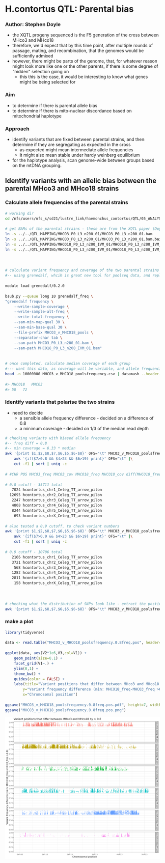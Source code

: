 # H.contortus QTL: Parental bias 

### Author: Stephen Doyle

- the XQTL progeny sequenced is the F5 generation of the cross between MHco3 and MHco18
- therefore, we'd expect that by this time point, after multiple rounds of passage, mating, and recombination, that the genomes would be sufficiently admixed
- however, there might be parts of the genome, that, for whatever reason might look more like one or the other parents, if there is some degree of "hidden" selection going on
    - this this is the case, it would be interesting to know what genes might be being selected for


### Aim
- to determine if there is parental allele bias
- to determine if there is mito-nuclear discordance based on mitochondrial haplotype


### Approach
- identify variants that are fixed between parental strains, and then determine if they are segregating as expected in the cross
    - as expected might mean intermediate allele frequencies
    - it might also mean stable under hardy weinberg equilibrium
- for the haplotype analysis, scan genome-wide between groups based on the mtDNA grouping.



## Identify variants with an allelic bias between the parental MHco3 and MHco18 strains
### Calculate allele frequencies of the parental strains
```bash 
# working dir 
cd /nfs/users/nfs_s/sd21/lustre_link/haemonchus_contortus/QTL/05_ANALYSIS/PARENT_BIAS

# get BAMs of the parental strains - these are from the XQTL paper (Doyle et al 2022 Cell Reports) and derived from pools of 200 larvae
ln -s ../../QTL_MAPPING/MHCO3_P0_L3_n200_01/MHCO3_P0_L3_n200_01.bam
ln -s ../../QTL_MAPPING/MHCO3_P0_L3_n200_01/MHCO3_P0_L3_n200_01.bam.bai
ln -s ../../QTL_MAPPING/MHCO18_P0_L3_n200_IVM_01/MHCO18_P0_L3_n200_IVM_01.bam
ln -s ../../QTL_MAPPING/MHCO18_P0_L3_n200_IVM_01/MHCO18_P0_L3_n200_IVM_01.bam.bai



# calculate variant frequency and coverage of the two parental strains
#-- using grenedalf, whcih is great new tool for poolseq data, and replacement for popoolation2

module load grenedalf/0.2.0

bsub.py --queue long 10 grenedalf_freq \
"grenedalf frequency \
    --write-sample-coverage \
    --write-sample-alt-freq \
    --write-total-frequency \
    --sam-min-map-qual 30 \
    --sam-min-base-qual 30 \
    --file-prefix MHCO3_v_MHCO18_pools \
    --separator-char tab \
    --sam-path MHCO3_P0_L3_n200_01.bam \
    --sam-path MHCO18_P0_L3_n200_IVM_01.bam"


# once completed, calculate median coverage of each group
#--- want this data, as coverage will be variable, and allele frequencies will be somewhat biased by low coverage
head -n 10000000 MHCO3_v_MHCO18_poolsfrequency.csv | datamash --header-in median 5,7

#> MHCO18   MHCO3
#> 58	72
```

### Identify variants that polarise the two strains
- need to decide
    - a sensible allele frequency difference - decided on a difference of 0.8
    - a minimum coverage - decided on 1/3 of the median read depth

```bash
# checking variants with biased allele frequency
#-- freq diff = 0.8
#-- min coverage = 0.33 * median
awk '{print $1,$2,$8,$7,$6,$5,$6-$8}' OFS="\t" MHCO3_v_MHCO18_poolsfrequency.csv |\
    awk '{if($7>0.8 && $4>23 && $6>19) print}' OFS="\t" |\
    cut -f1 | sort | uniq -c

# #CHR POS MHCO3_freq MHCO3_cov MHCO18_freq MHCO18_cov diff(MHCO18_freq-MHCO3_freq)

# 0.8 cutoff - 35711 total
   7024 hcontortus_chr1_Celeg_TT_arrow_pilon
  12695 hcontortus_chr2_Celeg_TT_arrow_pilon
   2247 hcontortus_chr3_Celeg_TT_arrow_pilon
   4808 hcontortus_chr4_Celeg_TT_arrow_pilon
   8244 hcontortus_chr5_Celeg_TT_arrow_pilon
    693 hcontortus_chrX_Celeg_TT_arrow_pilon 

# also tested a 0.9 cutoff, to check variant numbers
awk '{print $1,$2,$8,$7,$6,$5,$6-$8}' OFS="\t" MHCO3_v_MHCO18_poolsfrequency.csv |\
    awk '{if($7>0.9 && $4>23 && $6>19) print}' OFS="\t" |\
    cut -f1 | sort | uniq -c

# 0.9 cutoff - 10706 total
   2166 hcontortus_chr1_Celeg_TT_arrow_pilon
   3721 hcontortus_chr2_Celeg_TT_arrow_pilon
    568 hcontortus_chr3_Celeg_TT_arrow_pilon
   1282 hcontortus_chr4_Celeg_TT_arrow_pilon
   2811 hcontortus_chr5_Celeg_TT_arrow_pilon
    158 hcontortus_chrX_Celeg_TT_arrow_pilon



# checking what the distribution of SNPs look like - extract the postions for plotting
awk '{print $1,$2,$8,$7,$6,$5,$6-$8}' OFS="\t" MHCO3_v_MHCO18_poolsfrequency.csv |    awk '{if($7>0.8 && $4>23 && $6>19) print $1,$2 $7}' OFS="\t" > MHCO3_v_MHCO18_poolsfrequency.0.8freq.pos
```
### make a plot
```R
library(tidyverse)

data <- read.table("MHCO3_v_MHCO18_poolsfrequency.0.8freq.pos", header=F)

ggplot(data, aes(V2*1e6,V3,col=V1)) + 
    geom_point(size=0.1) + 
    facet_grid(V1~.) + 
    ylim(0,1) +
    theme_bw() +
    guides(color = FALSE) +
    labs(title="Variant positions that differ between MHco3 and MHco18 by > 0.8", 
        y="Variant frequency difference (min: MHCO18_freq-MHCO3_freq >0.8)", 
        x="Chromosomal position")

ggsave("MHCO3_v_MHCO18_poolsfrequency.0.8freq.pos.pdf", height=7, width=7)
ggsave("MHCO3_v_MHCO18_poolsfrequency.0.8freq.pos.png")
```
![](../04_analysis/MHCO3_v_MHCO18_poolsfrequency.0.8freq.pos.png)
